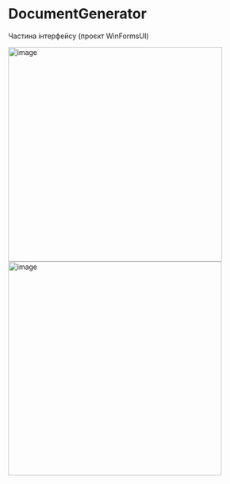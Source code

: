 # DocumentGenerator
Частина інтерфейсу (проєкт WinFormsUI)

<img width="431" alt="image" src="https://github.com/NikaBug/DocumentGenerator/assets/149799394/7cf23f67-7a2f-4bf0-924c-108663ab4ef4">
<img width="430" alt="image" src="https://github.com/NikaBug/DocumentGenerator/assets/149799394/a7c5add2-519e-4d94-86da-5489fe63dc70">






